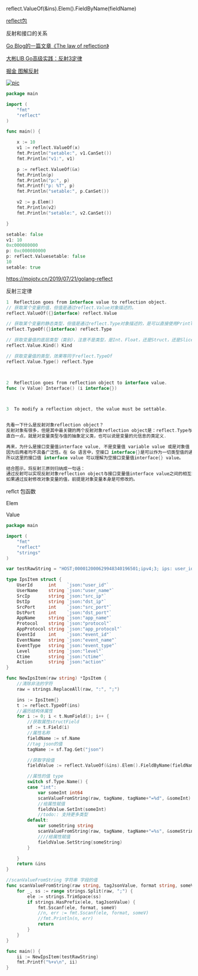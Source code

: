 reflect.ValueOf(&ins).Elem().FieldByName(fieldName)

[reflect包](https://www.cnblogs.com/golove/p/5909541.html)

反射和接口的关系

[Go Blog的一篇文章《The law of reflection》](https://blog.golang.org/laws-of-reflection)

[大彬LIB  Go高级实践：反射3定律](http://lessisbetter.site/2019/02/24/go-law-of-reflect/)

[掘金 图解反射](https://juejin.im/post/5d27f572e51d4550bf1ae900)

[![pic](https://user-gold-cdn.xitu.io/2019/7/12/16be416ecd20d1ef?imageView2/0/w/1280/h/960/format/webp/ignore-error/1)](https://user-gold-cdn.xitu.io/2019/7/12/16be416ecd20d1ef?imageView2/0/w/1280/h/960/format/webp/ignore-error/1)

```go
package main

import (
	"fmt"
	"reflect"
)

func main() {

	x := 10
	v1 := reflect.ValueOf(x)
	fmt.Println("setable:", v1.CanSet())
	fmt.Println("v1:", v1)

	p := reflect.ValueOf(&x)
	fmt.Println(p)
	fmt.Println("p:", p)
	fmt.Printf("p: %T", p)
	fmt.Println("setable:", p.CanSet())

	v2 := p.Elem()
	fmt.Println(v2)
	fmt.Println("setable:", v2.CanSet())

}

setable: false
v1: 10
0xc000080000
p: 0xc000080000
p: reflect.Valuesetable: false
10
setable: true


```
https://mojotv.cn/2019/07/21/golang-reflect

反射三定律
```go
1  Reflection goes from interface value to reflection object.
// 获取某个变量的值，但值是通过reflect.Value对象描述的。
reflect.ValueOf({}interface) reflect.Value

// 获取某个变量的静态类型，但值是通过reflect.Type对象描述的，是可以直接使用Println打印的
reflect.TypeOf({}interface) reflect.Type

// 获取变量值的底层类型（类别），注意不是类型，是Int、Float，还是Struct，还是Slice
reflect.Value.Kind() Kind

// 获取变量值的类型，效果等同于reflect.TypeOf
reflect.Value.Type() reflect.Type



2  Reflection goes from reflection object to interface value.
func (v Value) Interface() (i interface{})



3  To modify a reflection object, the value must be settable.


先看一下什么是反射对象reflection object？ 
反射对象有很多，但是其中最关键的两个反射对象reflection object是：reflect.Type与reflect.Value.
直白一点，就是对变量类型与值的抽象定义类，也可以说是变量的元信息的类定义.

再来，为什么是接口变量值interface value, 不是变量值 variable value 或是对象值 object value 呢？
因为后两者均不具备广泛性。在 Go 语言中，空接口 interface{}是可以作为一切类型值的通用类型使用。
所以这里的接口值 interface value 可以理解为空接口变量值interface{} value。

结合图示，将反射三原则归纳成一句话：
通过反射可以实现反射对象reflection object与接口变量值interface value之间的相互推导与转化,
如果通过反射修改对象变量的值，前提是对象变量本身是可修改的。
```

reflct 包函数 

Elem

Value


```go
package main

import (
	"fmt"
	"reflect"
	"strings"
)

var testRawString = "HOST;000012000629948340196501;ipv4;3; ips: user_id=2;user_name=172.21.1.102;policy_id=1;src_mac=52:54:00:62:7f:4a;dst_mac=58:69:6c:7b:fa:e7;src_ip=172.21.1.102;dst_ip=172.22.2.3;src_port=48612;dst_port=80;app_name=网页浏览(HTTP);protocol=TCP;app_protocol=HTTP;event_id=1311495;event_name=HTTP_Nikto_WEB漏洞扫描;event_type=安全扫描;level=warning;ctime=2019-12-26 11:17:17;action=pass"

type IpsItem struct {
	UserId      int    `json:"user_id"`
	UserName    string `json:"user_name"`
	SrcIp       string `json:"src_ip"`
	DstIp       string `json:"dst_ip"`
	SrcPort     int    `json:"src_port"`
	DstPort     int    `json:"dst_port"`
	AppName     string `json:"app_name"`
	Protocol    string `json:"protocol"`
	AppProtocol string `json:"app_protocol"`
	EventId     int    `json:"event_id"`
	EventName   string `json:"event_name"`
	EventType   string `json:"event_type"`
	Level       string `json:"level"`
	Ctime       string `json:"ctime"`
	Action      string `json:"action"`
}

func NewIpsItem(raw string) *IpsItem {
	//清除非法的字符
	raw = strings.ReplaceAll(raw, ":", ";")

	ins := IpsItem{}
	t := reflect.TypeOf(ins)
	//遍历结构体属性
	for i := 0; i < t.NumField(); i++ {
		//获取属性structField
		sf := t.Field(i)
		//属性名称
		fieldName := sf.Name
		//tag json的值
		tagName := sf.Tag.Get("json")

		//获取字段值
		fieldValue := reflect.ValueOf(&ins).Elem().FieldByName(fieldName)

		//属性的值 type
		switch sf.Type.Name() {
		case "int":
			var someInt int64
			scanValueFromString(raw, tagName, tagName+"=%d", &someInt)
			//给属性赋值
			fieldValue.SetInt(someInt)
			//todo:: 支持更多类型
		default:
			var someString string
			scanValueFromString(raw, tagName, tagName+"=%s", &someString)
			////给属性赋值
			fieldValue.SetString(someString)
		}

	}
	return &ins
}

//scanValueFromString 字符串 字段的值
func scanValueFromString(raw string, tagJsonValue, format string, someV interface{}) {
	for _, ss := range strings.Split(raw, ";") {
		ele := strings.TrimSpace(ss)
		if strings.HasPrefix(ele, tagJsonValue) {
			fmt.Sscanf(ele, format, someV)
			//n, err := fmt.Sscanf(ele, format, someV)
			//fmt.Println(n, err)
			return
		}
	}
}

func main() {
	ii := NewIpsItem(testRawString)
	fmt.Printf("%+v\n", ii)
}

```
